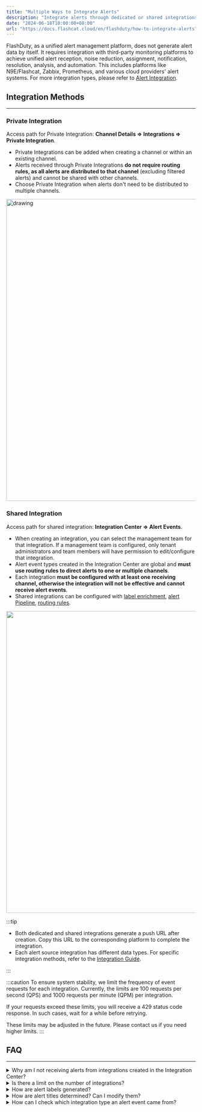 ```yaml
---
title: "Multiple Ways to Integrate Alerts"
description: "Integrate alerts through dedicated or shared integrations, and understand the differences between them"
date: "2024-06-18T10:00:00+08:00"
url: "https://docs.flashcat.cloud/en/flashduty/how-to-integrate-alerts"
---
```


FlashDuty, as a unified alert management platform, does not generate alert data by itself. It requires integration with third-party monitoring platforms to achieve unified alert reception, noise reduction, assignment, notification, resolution, analysis, and automation. This includes platforms like N9E/Flashcat, Zabbix, Prometheus, and various cloud providers' alert systems. For more integration types, please refer to [Alert Integration](https://docs.flashcat.cloud/en/flashduty/custom-alert-integration-guide?nav=01JCQ7A4N4WRWNXW8EWEHXCMF5).

<!--
## Video Introduction
---
<Video src="https://download.flashcat.cloud/flashduty/video/integrate-alerts.mp4"></Video>
-->

## Integration Methods
---

### Private Integration
Access path for Private Integration: **Channel Details => Integrations => Private Integration**.
- Private Integrations can be added when creating a channel or within an existing channel.
- Alerts received through Private Integrations **do not require routing rules, as all alerts are distributed to that channel** (excluding filtered alerts) and cannot be shared with other channels.
- Choose Private Integration when alerts don't need to be distributed to multiple channels.

<img src="https://download.flashcat.cloud/flashduty/doc/en/fd/how-1.png" alt="drawing" width="800"/>

### Shared Integration
Access path for shared integration: **Integration Center => Alert Events**.
- When creating an integration, you can select the management team for that integration. If a management team is configured, only tenant administrators and team members will have permission to edit/configure that integration.
- Alert event types created in the Integration Center are global and **must use routing rules to direct alerts to one or multiple channels**.
- Each integration **must be configured with at least one receiving channel, otherwise the integration will not be effective and cannot receive alert events**.
- Shared integrations can be configured with [label enrichment](https://docs.flashcat.cloud/en/flashduty/label-enrichment-settings?nav=01JCQ7A4N4WRWNXW8EWEHXCMF5), [alert Pipeline](https://docs.flashcat.cloud/en/flashduty/alert-pipelines?nav=01JCQ7A4N4WRWNXW8EWEHXCMF5), [routing rules](https://docs.flashcat.cloud/en/flashduty/alert-routings?nav=01JCQ7A4N4WRWNXW8EWEHXCMF5).

<img src="https://download.flashcat.cloud/flashduty/doc/en/fd/integration-1.png"  width="800" />

:::tip

- Both dedicated and shared integrations generate a push URL after creation. Copy this URL to the corresponding platform to complete the integration.
- Each alert source integration has different data types. For specific integration methods, refer to the [Integration Guide](https://docs.flashcat.cloud/en/flashduty/custom-alert-integration-guide?nav=01JCQ7A4N4WRWNXW8EWEHXCMF5).

:::

:::caution
To ensure system stability, we limit the frequency of event requests for each integration. Currently, the limits are 100 requests per second (QPS) and 1000 requests per minute (QPM) per integration.

If your requests exceed these limits, you will receive a 429 status code response. In such cases, wait for a while before retrying.

These limits may be adjusted in the future. Please contact us if you need higher limits.
:::

## FAQ
---

<details>
  <summary>Why am I not receiving alerts from integrations created in the Integration Center?</summary>
  1. Please verify that routing rules are configured.
  2. Confirm that the source platform is triggering alerts and generating them properly.
</details>

<details>
  <summary>Is there a limit on the number of integrations?</summary>
  Currently, there is no limit.
</details>

<details>
  <summary>How are alert labels generated?</summary>
  FlashDuty extracts all key information as labels, descriptions, or titles for each integration type. If you want to dynamically generate additional labels, configure label enrichment rules. For details, see: https://docs.flashcat.cloud/en/flashduty/label-enrichment-settings
</details>

<details>
  <summary>How are alert titles determined? Can I modify them?</summary>
  FlashDuty uses specific title generation methods for each integration, typically combining "Strategy Name / Alert Object". To customize title generation rules, please refer to: https://docs.flashcat.cloud/en/flashduty/customize-incident-attrs
</details>

<details>
  <summary>How can I check which integration type an alert event came from?</summary>
  Click incident -> Enter incident details -> Associated alerts -> Alert source.
</details>